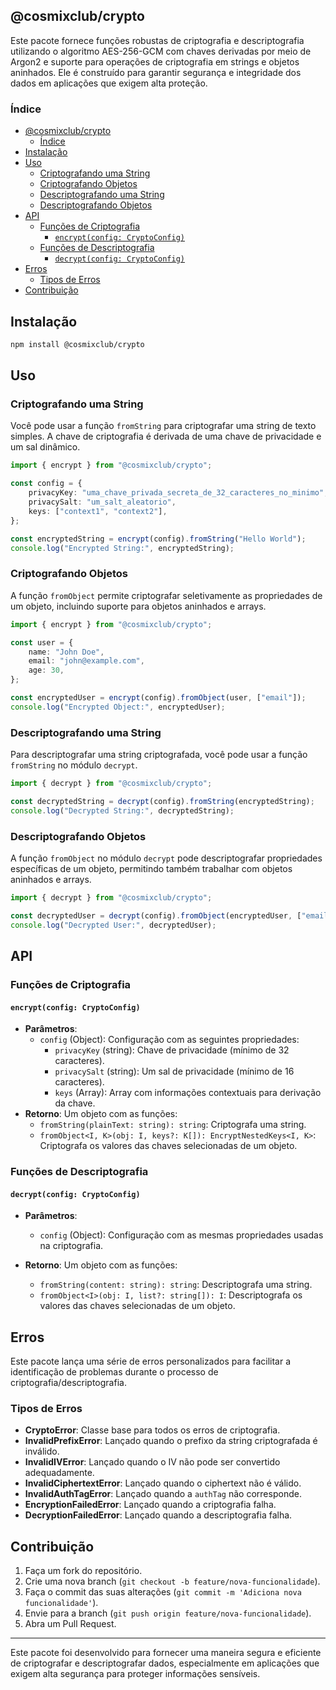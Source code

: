 ## @cosmixclub/crypto

Este pacote fornece funções robustas de criptografia e descriptografia utilizando o algoritmo AES-256-GCM com chaves derivadas por meio de Argon2 e suporte para operações de criptografia em strings e objetos aninhados. Ele é construído para garantir segurança e integridade dos dados em aplicações que exigem alta proteção.

### Índice

-   [@cosmixclub/crypto](#cosmixclubcrypto)
    -   [Índice](#índice)
-   [Instalação](#instalação)
-   [Uso](#uso)
    -   [Criptografando uma String](#criptografando-uma-string)
    -   [Criptografando Objetos](#criptografando-objetos)
    -   [Descriptografando uma String](#descriptografando-uma-string)
    -   [Descriptografando Objetos](#descriptografando-objetos)
-   [API](#api)
    -   [Funções de Criptografia](#funções-de-criptografia)
        -   [`encrypt(config: CryptoConfig)`](#encryptconfig-cryptoconfig)
    -   [Funções de Descriptografia](#funções-de-descriptografia)
        -   [`decrypt(config: CryptoConfig)`](#decryptconfig-cryptoconfig)
-   [Erros](#erros)
    -   [Tipos de Erros](#tipos-de-erros)
-   [Contribuição](#contribuição)

## Instalação

```bash
npm install @cosmixclub/crypto
```

## Uso

### Criptografando uma String

Você pode usar a função `fromString` para criptografar uma string de texto simples. A chave de criptografia é derivada de uma chave de privacidade e um sal dinâmico.

```typescript
import { encrypt } from "@cosmixclub/crypto";

const config = {
	privacyKey: "uma_chave_privada_secreta_de_32_caracteres_no_minimo",
	privacySalt: "um_salt_aleatorio",
	keys: ["context1", "context2"],
};

const encryptedString = encrypt(config).fromString("Hello World");
console.log("Encrypted String:", encryptedString);
```

### Criptografando Objetos

A função `fromObject` permite criptografar seletivamente as propriedades de um objeto, incluindo suporte para objetos aninhados e arrays.

```typescript
import { encrypt } from "@cosmixclub/crypto";

const user = {
	name: "John Doe",
	email: "john@example.com",
	age: 30,
};

const encryptedUser = encrypt(config).fromObject(user, ["email"]);
console.log("Encrypted Object:", encryptedUser);
```

### Descriptografando uma String

Para descriptografar uma string criptografada, você pode usar a função `fromString` no módulo `decrypt`.

```typescript
import { decrypt } from "@cosmixclub/crypto";

const decryptedString = decrypt(config).fromString(encryptedString);
console.log("Decrypted String:", decryptedString);
```

### Descriptografando Objetos

A função `fromObject` no módulo `decrypt` pode descriptografar propriedades específicas de um objeto, permitindo também trabalhar com objetos aninhados e arrays.

```typescript
import { decrypt } from "@cosmixclub/crypto";

const decryptedUser = decrypt(config).fromObject(encryptedUser, ["email"]);
console.log("Decrypted User:", decryptedUser);
```

## API

### Funções de Criptografia

#### `encrypt(config: CryptoConfig)`

-   **Parâmetros**:
    -   `config` (Object): Configuração com as seguintes propriedades:
        -   `privacyKey` (string): Chave de privacidade (mínimo de 32 caracteres).
        -   `privacySalt` (string): Um sal de privacidade (mínimo de 16 caracteres).
        -   `keys` (Array<string>): Array com informações contextuais para derivação da chave.
-   **Retorno**: Um objeto com as funções:
    -   `fromString(plainText: string): string`: Criptografa uma string.
    -   `fromObject<I, K>(obj: I, keys?: K[]): EncryptNestedKeys<I, K>`: Criptografa os valores das chaves selecionadas de um objeto.

### Funções de Descriptografia

#### `decrypt(config: CryptoConfig)`

-   **Parâmetros**:

    -   `config` (Object): Configuração com as mesmas propriedades usadas na criptografia.

-   **Retorno**: Um objeto com as funções:
    -   `fromString(content: string): string`: Descriptografa uma string.
    -   `fromObject<I>(obj: I, list?: string[]): I`: Descriptografa os valores das chaves selecionadas de um objeto.

## Erros

Este pacote lança uma série de erros personalizados para facilitar a identificação de problemas durante o processo de criptografia/descriptografia.

### Tipos de Erros

-   **CryptoError**: Classe base para todos os erros de criptografia.
-   **InvalidPrefixError**: Lançado quando o prefixo da string criptografada é inválido.
-   **InvalidIVError**: Lançado quando o IV não pode ser convertido adequadamente.
-   **InvalidCiphertextError**: Lançado quando o ciphertext não é válido.
-   **InvalidAuthTagError**: Lançado quando a `authTag` não corresponde.
-   **EncryptionFailedError**: Lançado quando a criptografia falha.
-   **DecryptionFailedError**: Lançado quando a descriptografia falha.

## Contribuição

1. Faça um fork do repositório.
2. Crie uma nova branch (`git checkout -b feature/nova-funcionalidade`).
3. Faça o commit das suas alterações (`git commit -m 'Adiciona nova funcionalidade'`).
4. Envie para a branch (`git push origin feature/nova-funcionalidade`).
5. Abra um Pull Request.

---

Este pacote foi desenvolvido para fornecer uma maneira segura e eficiente de criptografar e descriptografar dados, especialmente em aplicações que exigem alta segurança para proteger informações sensíveis.
